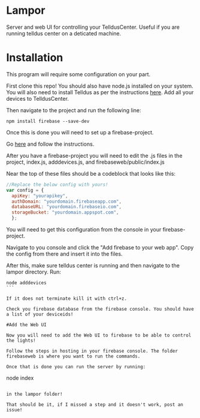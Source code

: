 # Lampor
Server and web UI for controlling your TelldusCenter.
Useful if you are running telldus center on a deticated machine.

# Installation
This program will require some configuration on your part.

First clone this repo! You should also have node.js installed on your system. 
You will also need to install Telldus as per the instructions [here](https://www.npmjs.com/package/telldus). 
Add all your devices to TelldusCenter.

Then navigate to the project and run the following line:

```
npm install firebase --save-dev
```

Once this is done you will need to set up a firebase-project.

Go [here](https://firebase.google.com/) and follow the instructions.

After you have a firebase-project you will need to edit the .js files in the project, index.js, adddevices.js, and firebaseweb/public/index.js

Near the top of these files should be a codeblock that looks like this:

```javascript
//Replace the below config with yours!
var config = {
  apiKey: "yourapikey",
  authDomain: "yourdomain.firebaseapp.com",
  databaseURL: "yourdomain.firebaseio.com",
  storageBucket: "yourdomain.appspot.com",
  };
```
You will need to get this configuration from the console in your firebase-project.

Navigate to you console and click the "Add firebase to your web app". Copy the config from there and insert it into the files.

After this, make sure telldus center is running and then navigate to the lampor directory. 
Run:
````
node adddevices
```

If it does not terminate kill it with ctrl+z.

Check you firebase database from the firebase console. You should have a list of your deviceids!

#Add the Web UI

Now you will need to add the Web UI to firebase to be able to control the lights!

Follow the steps in hosting in your firebase console. The folder firebaseweb is where you want to run the commands.

Once that is done you can run the server by running: 

````
node index
````

in the lampor folder!

That should be it, if I missed a step and it doesn't work, post an issue!
